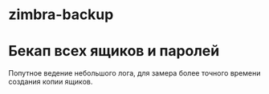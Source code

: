 # zimbra-backup

# Бекап всех ящиков и паролей
Попутное ведение небольшого лога, для замера более точного времени создания копии ящиков.
